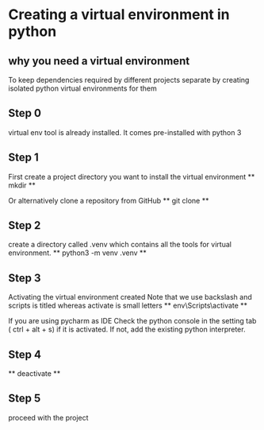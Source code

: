
# Creating a virtual environment in python



## why you need a virtual environment

To keep dependencies required by different projects separate by creating isolated
python virtual environments for them


## Step 0
virtual env tool is already installed. 
It comes pre-installed with python 3


## Step 1
First create a project directory you want to install the virtual environment
** mkdir **

Or alternatively clone a repository from GitHub
** git clone **

## Step 2

create a directory called .venv which contains all
the tools for virtual environment.
** python3 -m venv .venv **

## Step 3

Activating the virtual environment created
Note that we use backslash and scripts is titled 
whereas activate is small letters
 ** env\Scripts\activate **


If you are using pycharm as IDE
Check the python console in the setting tab ( ctrl + alt + s) if it is activated.
If not, add the existing python interpreter.


## Step 4
** deactivate **

## Step 5

proceed with the project

